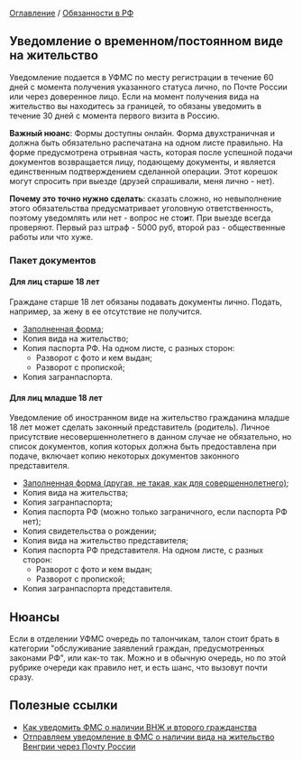[Оглавление](/faq/) / [Обязанности в РФ](/faq/docs/Обязанности_в_РФ.html)

## Уведомление о временном/постоянном виде на жительство
Уведомление подается в УФМС по месту регистрации в течение 60 дней с момента получения указанного статуса лично, по Почте России или через доверенное лицо. Если на момент получения вида на жительство вы находитесь за границей, то обязаны уведомить в течение 30 дней с момента первого визита в Россию.

**Важный нюанс**: Формы доступны онлайн. Форма двухстраничная и должна быть обязательно распечатана на одном листе правильно. На форме предусмотрена отрывная часть, которая после успешной подачи документов возвращается лицу, подающему документы, и является единственным подтверждением сделанной операции. Этот корешок могут спросить при выезде (друзей спрашивали, меня лично - нет).

**Почему это точно нужно сделать**: сказать сложно, но невыполнение этого обязательства предусматривает уголовную ответственность, поэтому уведомлять или нет - вопрос не сто**и**т. При выезде всегда проверяют. Первый раз штраф - 5000 руб, второй раз - общественные работы или что хуже.

### Пакет документов
#### Для лиц старше 18 лет
Граждане старше 18 лет обязаны подавать документы лично. Подать, например, за жену в ее отсутствие не получится.
* [Заполненная форма](../misc/after_18.pdf);
* Копия вида на жительство;
* Копия паспорта РФ. На одном листе, с разных сторон:
  * Разворот с фото и кем выдан;
  * Разворот с пропиской;
* Копия загранпаспорта.

#### Для лиц младше 18 лет
Уведомление об иностранном виде на жительство гражданина младше 18 лет может сделать законный представитель (родитель). Личное присутствие несовершеннолетнего в данном случае не обязательно, но список документов, копия которых должна быть предоставлена при подаче, включает копию некоторых документов законного представителя.
* [Заполненная форма (другая, не такая, как для совершеннолетнего)](../misc/before_18.pdf);
* Копия вида на жительства;
* Копия загранпаспорта;
* Копия паспорта РФ (можно только заграничного, если паспорта РФ нет);
* Копия свидетельства о рождении;
* Копия вида на жительство представителя;
* Копия паспорта РФ представителя. На одном листе, с разных сторон:
  * Разворот с фото и кем выдан;
  * Разворот с пропиской;
* Копия загранпаспорта представителя.

## Нюансы
Если в отделении УФМС очередь по талончикам, талон стоит брать в категории "обслуживание заявлений граждан, предусмотренных законами РФ", или как-то так. Можно и в обычную очередь, но по этой рубрике очереди как правило нет, и есть шанс, что вызовут почти сразу.

## Полезные ссылки
* [Как уведомить ФМС о наличии ВНЖ и второго гражданства](http://prian.ru/pub/31733.html)
* [Отправляем уведомление в ФМС о наличии вида на жительство Венгрии через Почту России](http://www.my-vengria.ru/2015/03/29/отправляем-уведомление-фмс-о-наличии-вида-на-жительство-венгрии-через-почту-россии/)
